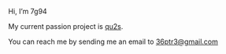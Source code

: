 Hi, I’m 7g94

My current passion project is [qu2s](https://github.com/dev-7g94/qu2s).

You can reach me by sending me an email to 36ptr3@gmail.com
